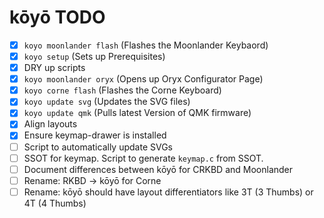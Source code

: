 # kōyō TODO

- [x] `koyo moonlander flash` (Flashes the Moonlander Keybaord)
- [x] `koyo setup` (Sets up Prerequisites)
- [x] DRY up scripts
- [x] `koyo moonlander oryx` (Opens up Oryx Configurator Page)
- [x] `koyo corne flash` (Flashes the Corne Keyboard)
- [x] `koyo update svg` (Updates the SVG files)
- [x] `koyo update qmk` (Pulls latest Version of QMK firmware)
- [x] Align layouts
- [x] Ensure keymap-drawer is installed
- [ ] Script to automatically update SVGs
- [ ] SSOT for keymap. Script to generate `keymap.c` from SSOT.
- [ ] Document differences between kōyō for CRKBD and Moonlander
- [ ] Rename: RKBD -> kōyō for Corne
- [ ] Rename: kōyō should have layout differentiators like 3T (3 Thumbs) or 4T (4 Thumbs)
